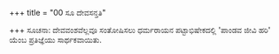 +++
title = "00 ಸೂ ದೇವಸನ್ತತಿ"

+++
ಸೂಚನಾ: ದೇವವಂಶವೆಲ್ಲವೂ ಸಂತೋಷಿಸಲು ಧರ್ಮರಾಯನ ಪಟ್ಟಾಭಿಷೇಕದಲ್ಲಿ 'ಪಾಂಡವ ಜೀವಿ ಹರಿ' ಯೆಂಬ ಪ್ರತಿಜ್ಞೆಯು ಸಾರ್ಥಕವಾಯಿತು.